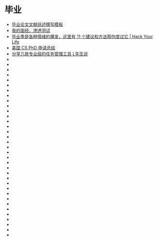 # 毕业
*   [毕业论文文献综述撰写模板](https://zhuanlan.zhihu.com/p/31682742)
*   [我的面经，渗透测试](http://www.lofter.com/lpost/1f350fa3_125b03d2)
*   [毕业季是各种情绪的爆发，这里有 11 个建议和方法帮你度过它 | Hack Your Life](http://www.qdaily.com/cards/53628.html)
*   [美国 CS PhD 申请总结](https://mp.weixin.qq.com/s/or4WAI51gPdoPX5OSYH5oA)
*   [分享几款专业级的任务管理工具  L先生说](https://mp.weixin.qq.com/s?__biz=MzAxNTY0NjEzNg==&mid=2247485035&idx=1&sn=7db7d66df6824e44af65ce55b940733a&chksm=9b81aabcacf623aa091f2cff73dd7298ad53572ee4019612eecf64135da4d3e7b71afa812636&mpshare=1&scene=23&srcid=0920P0uPJARMQfWznfWbgZOd#rd)
*   []()
*   []()
*   []()
*   []()
*   []()
*   []()
*   []()
*   []()
*   []()
*   []()
*   []()
*   []()
*   []()
*   []()
*   []()
*   []()
*   []()
*   []()
*   []()
*   []()
*   []()
*   []()
*   []()
*   []()
*   []()
*   []()
*   []()
*   []()
*   []()
*   []()
*   []()
*   []()
*   []()
*   []()
*   []()